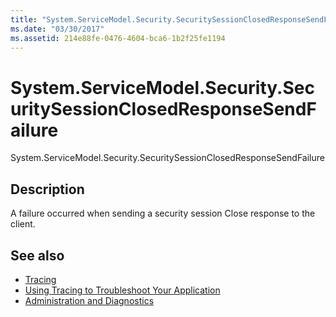 ```yaml
---
title: "System.ServiceModel.Security.SecuritySessionClosedResponseSendFailure"
ms.date: "03/30/2017"
ms.assetid: 214e88fe-0476-4604-bca6-1b2f25fe1194
---
```

# System.ServiceModel.Security.SecuritySessionClosedResponseSendFailure
System.ServiceModel.Security.SecuritySessionClosedResponseSendFailure  
  
## Description  
 A failure occurred when sending a security session Close response to the client.  
  
## See also
- [Tracing](../../../../../docs/framework/wcf/diagnostics/tracing/index.md)
- [Using Tracing to Troubleshoot Your Application](../../../../../docs/framework/wcf/diagnostics/tracing/using-tracing-to-troubleshoot-your-application.md)
- [Administration and Diagnostics](../../../../../docs/framework/wcf/diagnostics/index.md)
